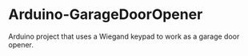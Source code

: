 # Arduino-GarageDoorOpener
Arduino project that uses a Wiegand keypad to work as a garage door opener.  
